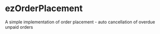# ezOrderPlacement
A simple implementation of order placement - auto cancellation of overdue unpaid orders
